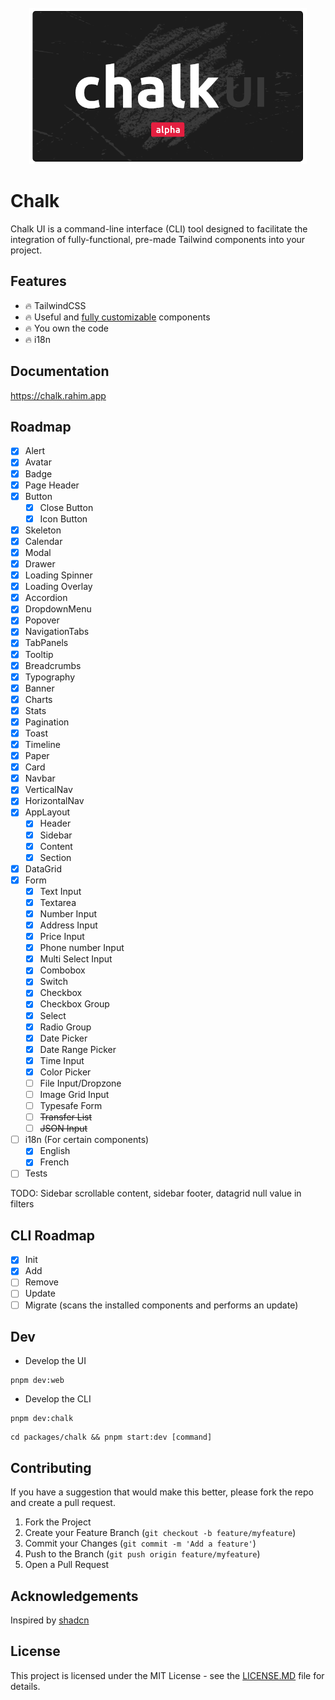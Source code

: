 <br>
<div align="center">
  <img alt="Chalk Logo" src="https://github.com/5rahim/chalk-ui/blob/main/images/Chalk_Logo2.png?raw=true" height="250"/>
<br>

</div>

# Chalk

Chalk UI is a command-line interface (CLI) tool designed to facilitate the integration of fully-functional,
pre-made Tailwind components into your project.

## Features

- 🔥 TailwindCSS
- 🔥 Useful and [fully customizable](https://chalk.rahim.app) components
- 🔥 You own the code
- 🔥 i18n

## Documentation

https://chalk.rahim.app

<!-- ROADMAP -->
## Roadmap

- [x] Alert
- [x] Avatar
- [x] Badge
- [x] Page Header
- [x] Button
  - [x] Close Button
  - [x] Icon Button
- [x] Skeleton
- [x] Calendar
- [x] Modal
- [x] Drawer
- [x] Loading Spinner
- [x] Loading Overlay
- [x] Accordion
- [x] DropdownMenu
- [x] Popover
- [x] NavigationTabs
- [x] TabPanels
- [x] Tooltip
- [x] Breadcrumbs
- [x] Typography
- [x] Banner
- [x] Charts
- [x] Stats
- [x] Pagination
- [x] Toast
- [x] Timeline
- [x] Paper
- [x] Card
- [x] Navbar
- [x] VerticalNav
- [x] HorizontalNav
- [x] AppLayout
  - [x] Header
  - [x] Sidebar
  - [x] Content
  - [x] Section
- [x] DataGrid
- [x] Form
  - [x] Text Input
  - [x] Textarea
  - [x] Number Input
  - [x] Address Input
  - [x] Price Input
  - [x] Phone number Input
  - [x] Multi Select Input
  - [x] Combobox
  - [x] Switch
  - [x] Checkbox
  - [x] Checkbox Group
  - [x] Select
  - [x] Radio Group
  - [x] Date Picker
  - [x] Date Range Picker
  - [x] Time Input
  - [x] Color Picker
  - [ ] File Input/Dropzone
  - [ ] Image Grid Input
  - [ ] Typesafe Form
  - [ ] ~~Transfer List~~
  - [ ] ~~JSON Input~~
- [ ] i18n (For certain components)
  - [x] English
  - [x] French
- [ ] Tests

TODO: Sidebar scrollable content, sidebar footer, datagrid null value in filters

## CLI Roadmap

- [x] Init
- [x] Add
- [ ] Remove
- [ ] Update
- [ ] Migrate (scans the installed components and performs an update)

## Dev

- Develop the UI

```shell
pnpm dev:web
```

- Develop the CLI

```shell
pnpm dev:chalk
```
```shell
cd packages/chalk && pnpm start:dev [command]
```


## Contributing

If you have a suggestion that would make this better, please fork the repo and create a pull request.

1. Fork the Project
2. Create your Feature Branch (`git checkout -b feature/myfeature`)
3. Commit your Changes (`git commit -m 'Add a feature'`)
4. Push to the Branch (`git push origin feature/myfeature`)
5. Open a Pull Request

## Acknowledgements

Inspired by [shadcn](https://ui.shadcn.com/)

## License

This project is licensed under the MIT License - see the [LICENSE.MD](https://github.com/5rahim/chalk-ui/blob/main/LICENSE.md) file for details.
